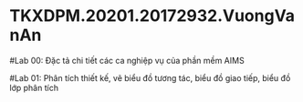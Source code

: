 # TKXDPM.20201.20172932.VuongVanAn

#Lab 00: Đặc tả chi tiết các ca nghiệp vụ của phần mềm AIMS

#Lab 01: Phân tích thiết kế, vẽ biểu đồ tương tác, biểu đồ giao tiếp, biểu đồ lớp phân tích
